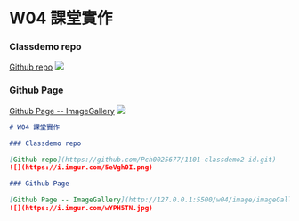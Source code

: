 # W04 課堂實作

### Classdemo repo

[Github repo](https://github.com/Pch0025677/1101-classdemo2-id.git)
![](https://i.imgur.com/5eVgh0I.png)

### Github Page

[Github Page -- ImageGallery](http://127.0.0.1:5500/w04/image/imageGallery.html)
![](https://i.imgur.com/wYPH5TN.jpg)

```markdown
# W04 課堂實作

### Classdemo repo

[Github repo](https://github.com/Pch0025677/1101-classdemo2-id.git)
![](https://i.imgur.com/5eVgh0I.png)

### Github Page

[Github Page -- ImageGallery](http://127.0.0.1:5500/w04/image/imageGallery.html)
![](https://i.imgur.com/wYPH5TN.jpg)
```
